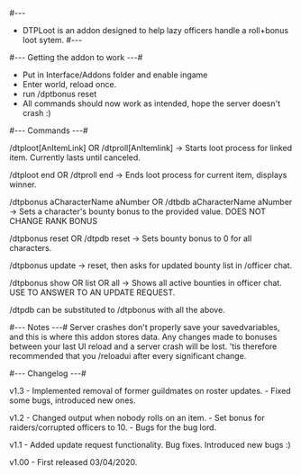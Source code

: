 #---
-	DTPLoot is an addon designed to help lazy officers handle a roll+bonus loot sytem.
#---

#--- Getting the addon to work ---#

* Put in Interface/Addons folder and enable ingame
* Enter world, reload once.
* run /dptbonus reset
* All commands should now work as intended, hope the server doesn't crash :)

#--- Commands ---#

/dtploot[AnItemLink] OR /dtproll[AnItemlink]
        -> Starts loot process for linked item. Currently lasts until canceled.

/dtploot end OR /dtproll end
        -> Ends loot process for current item, displays winner.


/dtpbonus aCharacterName aNumber OR /dtbdb aCharacterName aNumber
        -> Sets a character's bounty bonus to the provided value.
                DOES NOT CHANGE RANK BONUS

/dtpbonus reset OR /dtpdb reset
        -> Sets bounty bonus to 0 for all characters.

/dtpbonus update
	-> reset, then asks for updated bounty list in /officer chat.
        
/dtpbonus show OR list OR all
        -> Shows all active bounties in officer chat. USE TO ANSWER TO AN UPDATE REQUEST.

/dtpdb can be substituted to /dtpbonus with all the above.

#--- Notes ---#
Server crashes don't properly save your savedvariables, and this is where this addon stores data.
Any changes made to bonuses between your last UI reload and a server crash will be lost.
'tis therefore recommended that you /reloadui after every significant change.

#--- Changelog ---#

v1.3	- Implemented removal of former guildmates on roster updates.
	- Fixed some bugs, introduced new ones.

v1.2 	- Changed output when nobody rolls on an item.
	- Set bonus for raiders/corrupted officers to 10.
	- Bugs for the bug lord.
	
v1.1 	- Added update request functionality. Bug fixes. Introduced new bugs :)

v1.00 	- First released 03/04/2020.
